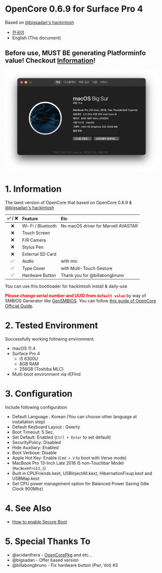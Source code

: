 # OpenCore 0.6.9 for Surface Pro 4
Based on [@bigsadan's hackintosh](https://github.com/bigsadan/surface-pro-4-hackintosh)

- [한국어](https://github.com/icaros7/OpenCore_Surface_Pro_4/blob/opencore-0.6.9/Readme_ko.md)
- English (This document)

## **Before use, MUST BE generating Platforminfo value!** Checkout [Information](#1.-Information)!

![](screenshot.png)

# 1. Information
The laest version of OpenCore that based on OpenCore 0.6.9 & [@bigsadan's hackintosh](https://github.com/bigsadan/surface-pro-4-hackintosh)

|✅ / ❌|Feature|Etc|
|:---:|:---|:---|
|❌|Wi-Fi / Bluetooth|No macOS driver for Marvell AVASTAR|
|❌|Touch Screen||
|❌|F/R Camera||
|❌|Stylus Pen||
|❌|External SD Card||
|✅|Audio|with mic|
|✅|Type Cover|with Multi-Touch Gesture|
|✅|Hardware Button|Thank you for @billabongbruno|


You can use this bootloader for hackintosh install & daily-use

<span style="color:red">**Please change serial number and UUID from `default value`**</span> by way of SMBIOS Generator like [GenSMBIOS](https://github.com/corpnewt/GenSMBIOS). You can follow [this guide of OpenCore Official Guide](https://dortania.github.io/OpenCore-Install-Guide/config-laptop.plist/skylake.html#platforminfo).

# 2. Tested Environment
Successfully working following environment.

- macOS 11.4
- Surface Pro 4
    - i5 6300U
    - 8GB RAM
    - 256GB (Toshiba MLC)
- Multi-boot environment via rEFInd

# 3. Configuration
Include following configuration

- Default Language : Korean (You can choose other language at installation step)
- Default Keyboard Layout : Qwerty
- Boot Timeout: 5 Sec.
- Set Default: Enabled (`Ctrl + Enter` to set default)
- SecurityPolicy: Disabled
- Hide Auxiliary: Enabled
- Boot Verbose: Disable
- Apple Hot Key: Enable (`Cmd + V` to boot with Verse mode)
- MacBook Pro 13-Inch Late 2016 i5 non-Touchbar Model (`MacBookPro13,1`)
- Built in CPUFriends.kext, USBInjectAll.kext, HibernationFixup.kext and USBMap.kext
- Set CPU power management option for Balanced Power Saving (Idle Clock 900Mhz) 

# 4. See Also
- [How to enable Secure Boot](https://github.com/badstorm/surface-pro-7-opencore/blob/master/SecureBoot.With.Grub.md)

# 5. Special Thanks To
- @acidanthera - [OpenCorePkg](https://github.com/acidanthera/OpenCorePkg) and etc...
- @bigsadan - Offer based version
- @billabongbruno - Fix hardware button (Pwr, Vol) #3